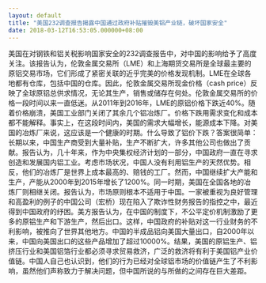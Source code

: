 ```yaml
---
layout: default
title: "美国232调查报告揭露中国通过政府补贴摧毁美铝产业链，破坏国家安全"
date: 2018-03-12T16:53:05.000000+08:00
---
```


美国在对钢铁和铝关税影响国家安全的232调查报告中，对中国的影响给予了高度关注。该报告认为，伦敦金属交易所（LME）和上海期货交易所是全球最主要的原铝交易市场，它们形成了紧密关联的近乎完美的价格发现机制。LME在全球各地都有仓库，包括中国的仓库。因此，伦敦金属交易所现金价格（cash price）反映了全球原铝总供求情况，无论其生产，销售或储存在何处。伦敦金属交易所的价格一段时间以来一直低迷。从2011年到2016年，LME的原铝价格下跌近40%。随着价格崩溃，美国工业部门关闭了其余几个铝冶炼厂。价格下跌用需求变化和成本都不能解释。事实上，在这段时间内，美国的需求大幅增长，能源成本下降。对美国的冶炼厂来说，这应该是一个健康的时期。什么导致了铝价下跌？答案很简单：长期以来，中国生产商受到大量补贴，生产不断扩大，许多其他公司也做出了贡献。报告认为，几十年来，作为中央集权经济计划的一部分，中国政府一直在寻求创造和发展国内铝工业。考虑市场状况，中国人没有利用铝生产的天然优势。相反，他们的冶炼厂是世界上成本最高的、赔钱的工厂。然而，中国继续扩大产能和生产，产能从2000年到2015年增长了1200%。同一时期，美国在全国各地的冶炼厂则相继关闭。报告认为，市场原则根本不适用于中国。一家被重视为良好管理和高盈利的例子的中国公司（宏桥）现在陷入了欺诈性财务报告的指控之中，最近得到中国政府的纾困。美方报告认为，在中国的制度下，不公平定价机制激励了更多的原铝生产和下游生产，然后出口。这样，中国政府的补贴对这一行业财务的不利影响，被推向了世界其他地方。中国的半成品铝向美国大量出口，自2000年以来，中国向美国出口的这些产品增加了超过10000%。结果，美国的原铝生产、铝挤压行业和美国铝箔行业都必须寻求贸易救济，广泛的救济将有利于美国铝产业价值链。中国人自己也认识到，他们的行为已经对全球铝市场的价值链产生了不利影响，虽然他们声称致力于解决问题，但中国所说的与所做的之间存在巨大差距。

